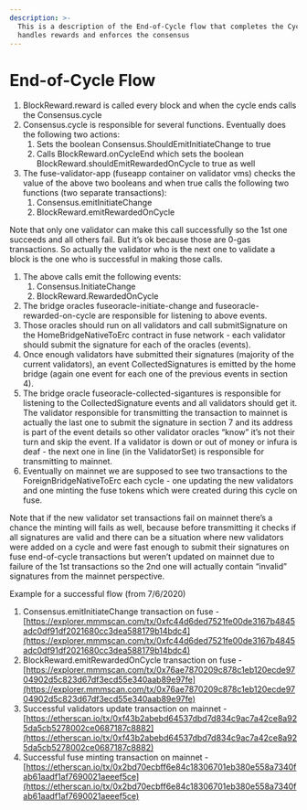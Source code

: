 ```yaml
---
description: >-
  This is a description of the End-of-Cycle flow that completes the Cycle and
  handles rewards and enforces the consensus
---
```


# End-of-Cycle Flow

1. BlockReward.reward is called every block and when the cycle ends calls the Consensus.cycle
2. Consensus.cycle is responsible for several functions. Eventually does the following two actions:
   1. Sets the boolean Consensus.ShouldEmitInitiateChange to true
   2. Calls BlockReward.onCycleEnd which sets the boolean BlockReward.shouldEmitRewardedOnCycle to true as well
3. The fuse-validator-app (fuseapp container on validator vms) checks the value of the above two booleans and when true calls the following two functions (two separate transactions):
   1. Consensus.emitInitiateChange
   2. BlockReward.emitRewardedOnCycle

Note that only one validator can make this call successfully so the 1st one succeeds and all others fail. But it’s ok because those are 0-gas transactions. So actually the validator who is the next one to validate a block is the one who is successful in making those calls.

1. The above calls emit the following events:
   1. Consensus.InitiateChange
   2. BlockReward.RewardedOnCycle
2. The bridge oracles fuseoracle-initiate-change and fuseoracle-rewarded-on-cycle are responsible for listening to above events.
3. Those oracles should run on all validators and call submitSignature on the HomeBridgeNativeToErc contract in fuse network - each validator should submit the signature for each of the oracles (events).
4. Once enough validators have submitted their signatures (majority of the current validators), an event CollectedSignatures is emitted by the home bridge (again one event for each one of the previous events in section 4).
5. The bridge oracle fuseoracle-collected-sigantures is responsible for listening to the CollectedSignature events and all validators should get it. The validator responsible for transmitting the transaction to mainnet is actually the last one to submit the signature in section 7 and its address is part of the event details so other validator oracles “know” it’s not their turn and skip the event. If a validator is down or out of money or infura is deaf - the next one in line (in the ValidatorSet) is responsible for transmitting to mainnet.
6. Eventually on mainnet we are supposed to see two transactions to the ForeignBridgeNativeToErc each cycle - one updating the new validators and one minting the fuse tokens which were created during this cycle on fuse.

Note that if the new validator set transactions fail on mainnet there’s a chance the minting will fails as well, because before transmitting it checks if all signatures are valid and there can be a situation where new validators were added on a cycle and were fast enough to submit their signatures on fuse end-of-cycle transactions but weren’t updated on mainnet due to failure of the 1st transactions so the 2nd one will actually contain “invalid” signatures from the mainnet perspective.



Example for a successful flow (from 7/6/2020)

1. Consensus.emitInitiateChange transaction on fuse - [https://explorer.mmmscan.com/tx/0xfc44d6ded7521fe00de3167b4845adc0df91df2021680cc3dea588179b14bdc4](https://explorer.mmmscan.com/tx/0xfc44d6ded7521fe00de3167b4845adc0df91df2021680cc3dea588179b14bdc4)
2. BlockReward.emitRewardedOnCycle transaction on fuse - [https://explorer.mmmscan.com/tx/0x76ae7870209c878c1eb120ecde9704902d5c823d67df3ecd55e340aab89e97fe](https://explorer.mmmscan.com/tx/0x76ae7870209c878c1eb120ecde9704902d5c823d67df3ecd55e340aab89e97fe)
3. Successful validators update transaction on mainnet - [https://etherscan.io/tx/0xf43b2abebd64537dbd7d834c9ac7a42ce8a925da5cb5278002ce0687187c8882](https://etherscan.io/tx/0xf43b2abebd64537dbd7d834c9ac7a42ce8a925da5cb5278002ce0687187c8882)
4. Successful fuse minting transaction on mainnet - [https://etherscan.io/tx/0x2bd70ecbff6e84c18306701eb380e558a7340fab61aadf1af7690021aeeef5ce](https://etherscan.io/tx/0x2bd70ecbff6e84c18306701eb380e558a7340fab61aadf1af7690021aeeef5ce)

